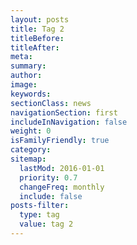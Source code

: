 ```yaml
---
layout: posts
title: Tag 2
titleBefore:
titleAfter:
meta:
summary:
author:
image:
keywords:
sectionClass: news
navigationSection: first
includeInNavigation: false
weight: 0
isFamilyFriendly: true
category:
sitemap:
  lastMod: 2016-01-01
  priority: 0.7
  changeFreq: monthly
  include: false
posts-filter:
  type: tag
  value: tag 2
---
```

